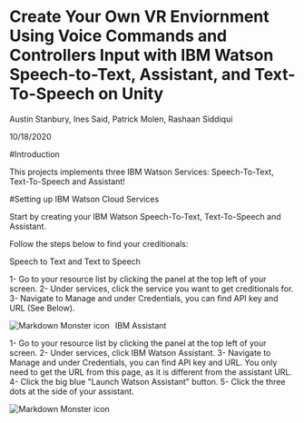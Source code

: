 # Create Your Own VR Enviornment Using Voice Commands and Controllers Input with IBM Watson Speech-to-Text, Assistant, and Text-To-Speech on Unity

Austin Stanbury, Ines Said, Patrick Molen, Rashaan Siddiqui

10/18/2020

#Introduction

This projects implements three IBM Watson Services: Speech-To-Text, Text-To-Speech and Assistant! 

#Setting up IBM Watson Cloud Services

Start by creating your IBM Watson Speech-To-Text, Text-To-Speech and Assistant.

Follow the steps below to find your creditionals:

Speech to Text and Text to Speech

1- Go to your resource list by clicking the panel at the top left of your screen.
2- Under services, click the service you want to get creditionals for. 
3- Navigate to Manage and under Credentials, you can find API key and URL (See Below).

<img src="https://media.discordapp.net/attachments/766491669590835231/767310797675167754/Capture.PNG?width=1208&height=460"
     alt="Markdown Monster icon"
     style="float: left; margin-right: 10px;" />
     
IBM Assistant

1- Go to your resource list by clicking the panel at the top left of your screen.
2- Under services, click IBM Watson Assistant.
3- Navigate to Manage and under Credentials, you can find API key and URL. You only need to get the URL from this page, as it is different from the assistant URL.
4- Click the big blue "Launch Watson Assistant" button.
5- Click the three dots at the side of your assistant.

<img src="https://media.discordapp.net/attachments/766491669590835231/767315548920741908/Capture1.PNG?width=1208&height=365"
     alt="Markdown Monster icon"
     style="float: left; margin-right: 10px;" />
     
     
